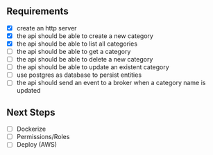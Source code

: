 ## Requirements
- [X] create an http server
- [X] the api should be able to create a new category
- [X] the api should be able to list all categories
- [ ] the api should be able to get a category
- [ ] the api should be able to delete a new category
- [ ] the api should be able to update an existent category
- [ ] use postgres as database to persist entities
- [ ] the api should send an event to a broker when a category name is updated

## Next Steps
- [ ] Dockerize
- [ ] Permissions/Roles
- [ ] Deploy (AWS)